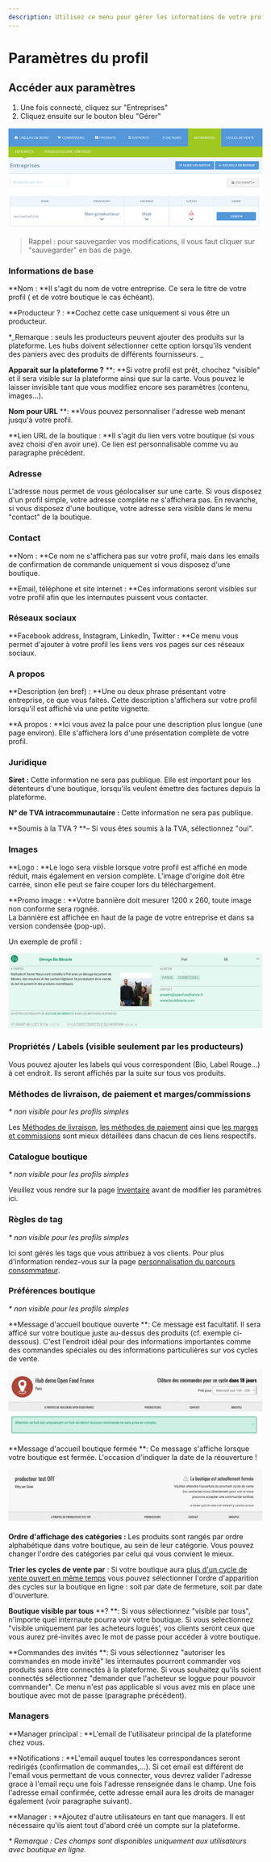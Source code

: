 ```yaml
---
description: Utilisez ce menu pour gérer les informations de votre profil
---
```


# Paramètres du profil

## Accéder aux paramètres

1. Une fois connecté, cliquez sur "Entreprises"
2. Cliquez ensuite sur le bouton bleu "Gérer"

![](../.gitbook/assets/image%20%282%29.png)

> Rappel : pour sauvegarder vos modifications, il vous faut cliquer sur "sauvegarder" en bas de page.

### Informations de base

**Nom : **Il s'agit du nom de votre entreprise. Ce sera le titre de votre profil \( et de votre boutique le cas échéant\).

**Producteur ? : **Cochez cette case uniquement si vous être un producteur.

\*_Remarque : seuls les producteurs peuvent ajouter des produits sur la plateforme. Les hubs doivent sélectionner cette option lorsqu'ils vendent des paniers avec des produits de différents fournisseurs. _

**Apparait sur la plateforme ?** **: **Si votre profil est prêt, chochez "visible" et il sera visible sur la plateforme ainsi que sur la carte. Vous pouvez le laisser invisible tant que vous modifiez encore ses paramètres \(contenu, images...\).

**Nom pour URL** **: **Vous pouvez personnaliser l'adresse web menant jusqu'à votre profil.

**Lien URL de la boutique : **Il s'agit du lien vers votre boutique \(si vous avez choisi d'en avoir une\). Ce lien est personnalisable comme vu au paragraphe précédent.

### Adresse

L'adresse nous permet de vous géolocaliser sur une carte. Si vous disposez d'un profil simple, votre adresse complète ne s'affichera pas. En revanche, si vous disposez d'une boutique, votre adresse sera visible dans le menu "contact" de la boutique.

### Contact

**Nom : **Ce nom ne s'affichera pas sur votre profil, mais dans les emails de confirmation de commande uniquement si vous disposez d'une boutique.

**Email, téléphone et site internet : **Ces informations seront visibles sur votre profil afin que les internautes puissent vous contacter.

### Réseaux sociaux

**Facebook address, Instagram, LinkedIn, Twitter : **Ce menu vous permet d'ajouter à votre profil les liens vers vos pages sur ces réseaux sociaux.

### A propos

**Description \(en bref\) : **Une ou deux phrase présentant votre entreprise, ce que vous faites. Cette description s'affichera sur votre profil lorsqu'il est affiché via une petite vignette.

**A propos : **Ici vous avez la palce pour une description plus longue \(une page environ\). Elle s'affichera lors d'une présentation complète de votre profil.

### Juridique

**Siret** **:** Cette information ne sera pas publique. Elle est important pour les détenteurs d'une boutique, lorsqu'ils veulent émettre des factures depuis la plateforme.

**N° de TVA intracommunautaire :** Cette information ne sera pas publique.

**Soumis à la TVA ? **– Si vous êtes soumis à la TVA, sélectionnez "oui".

### Images

**Logo : **Le logo sera viisble lorsque votre profil est affiché en mode réduit, mais également en version complète. L'image d'origine doit être carrée, sinon elle peut se faire couper lors du téléchargement.

**Promo image : **Votre bannière doit mesurer 1200 x 260, toute image non conforme sera rognée.  
 La bannière est affichée en haut de la page de votre entreprise et dans sa version condensée \(pop-up\).

Un exemple de profil :

![](../.gitbook/assets/image%20%2813%29.png)

### Propriétés / Labels \(visible seulement par les producteurs\)

Vous pouvez ajouter les labels qui vous correspondent \(Bio, Label Rouge...\) à cet endroit. Ils seront affichés par la suite sur tous vos produits.

### Méthodes de livraison, de paiement et marges/commissions

_\* non visible pour les profils simples_

Les [Méthodes de livraison](types-de-livraisons.md), [les méthodes de paiement](https://github.com/ofnuserguidefr/guide-utilisateur-open-food-france/tree/f72c4e0a78bb6dc0c5b39249e706b0dbac84df5f/payment-methods-2.md) ainsi que [les marges et commissions](frais-et-taxes.md) sont mieux détaillées dans chacun de ces liens respectifs.

### Catalogue boutique

_\* non visible pour les profils simples_

Veuillez vous rendre sur la page [Inventaire](../fonctionnalites-avancees/produits/inventory-tool.md) avant de modifier les paramètres ici.

### Règles de tag

_\* non visible pour les profils simples_

Ici sont gérés les tags que vous attribuez à vos clients. Pour plus d'information rendez-vous sur la page [personnalisation du parcours consommateur](../fonctionnalites-avancees/mise-en-place-dune-boutique/customized-shopping-experience.md).

### Préférences boutique

_\* non visible pour les profils simples_

**Message d'accueil boutique ouverte **: Ce message est facultatif. Il sera afficé sur votre boutique juste au-dessus des produits \(cf. exemple ci-dessous\). C'est l'endroit idéal pour des informations importantes comme des commandes spéciales ou des informations particulières sur vos cycles de vente. 

![](../.gitbook/assets/image%20%2811%29.png)

**Message d'accueil boutique fermée **: Ce message s'affiche lorsque votre boutique est fermée. L'occasion d'indiquer la date de la réouverture !

![](../.gitbook/assets/image%20%286%29.png)

**Ordre d'affichage des catégories :** Les produits sont rangés par ordre alphabétique dans votre boutique, au sein de leur catégorie. Vous pouvez changer l'ordre des catégories par celui qui vous convient le mieux.

**Trier les cycles de vente par** : Si votre boutique aura [plus d'un cycle de vente ouvert en même temps](../fonctionnalites-avancees/cycles-de-vente/opening-more-than-one-order-cycle.md) vous pouvez sélectionner l'ordre d'apparition des cycles sur la boutique en ligne : soit par date de fermeture, soit par date d'ouverture.

**Boutique visible par tous** **? **: Si vous sélectionnez "visible par tous", n'importe quel internaute pourra voir votre boutique. Si vous selectionnez "visible uniquement par les acheteurs logués’, vos clients seront ceux que vous aurez pré-invités avec le mot de passe pour accéder à votre boutique.

**Commandes des invités **: Si vous sélectionnez "autoriser les commandes en mode invité" les internautes pourront commander vos produits sans être connectés à la plateforme. Si vous souhaitez qu'ils soient connectés sélectionnez "demander que l'acheteur se loggue pour pouvoir commander". Ce menu n'est pas applicable si vous avez mis en place une boutique avec mot de passe \(paragraphe précédent\).

### Managers

**Manager principal : **L'email de l'utilisateur principal de la plateforme chez vous.

**Notifications : **L'email auquel toutes les correspondances seront redirigés \(confirmation de commandes,...\). Si cet email est différent de l'email vous permettant de vous connecter, vous devrez valider l'adresse grace à l'email reçu une fois l'adresse renseignée dans le champ. Une fois l'adresse email confirmée, cette adresse email aura les droits de manager également \(voir paragraphe suivant\).

**Manager : **Ajoutez d'autre utilisateurs en tant que managers. Il est nécessaire qu'ils aient tout d'abord créé un compte sur la plateforme.

_\* Remarque : Ces champs sont disponibles uniquement aux utilisateurs avec boutique en ligne._

